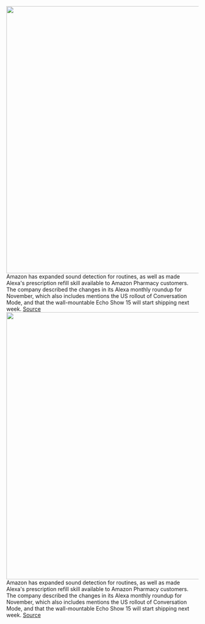 <img src='https://cdn.vox-cdn.com/thumbor/bNXLep458tSXaBFJ7ZxtxViBXUM=/0x0:2050x1367/1200x800/filters:focal(861x520:1189x848)/cdn.vox-cdn.com/uploads/chorus_image/image/70217041/dseifert_201025_4263_00011.0.0.jpg' width='700px' /><br/>
Amazon has expanded sound detection for routines, as well as made Alexa's prescription refill skill available to Amazon Pharmacy customers. The company described the changes in its Alexa monthly roundup for November, which also includes mentions the US rollout of Conversation Mode, and that the wall-mountable Echo Show 15 will start shipping next week.
<a href='https://www.theverge.com/2021/12/1/22812495/amazon-alexa-custom-sound-detection-live'> Source <a/><img src='https://cdn.vox-cdn.com/thumbor/bNXLep458tSXaBFJ7ZxtxViBXUM=/0x0:2050x1367/1200x800/filters:focal(861x520:1189x848)/cdn.vox-cdn.com/uploads/chorus_image/image/70217041/dseifert_201025_4263_00011.0.0.jpg' width='700px' /><br/>
Amazon has expanded sound detection for routines, as well as made Alexa's prescription refill skill available to Amazon Pharmacy customers. The company described the changes in its Alexa monthly roundup for November, which also includes mentions the US rollout of Conversation Mode, and that the wall-mountable Echo Show 15 will start shipping next week.
<a href='https://www.theverge.com/2021/12/1/22812495/amazon-alexa-custom-sound-detection-live'> Source <a/>